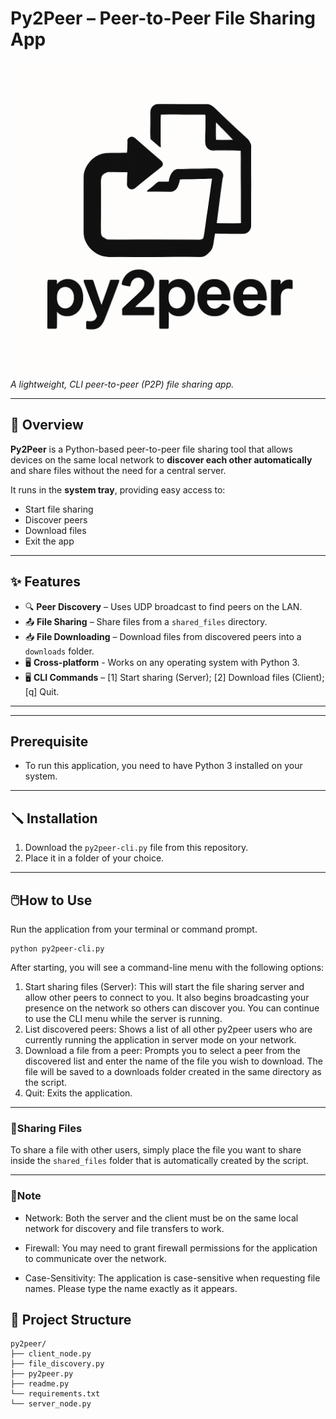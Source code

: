 # Py2Peer – Peer-to-Peer File Sharing App

![Logo](downloads/logo-t.png)  
*A lightweight, CLI peer-to-peer (P2P) file sharing app.*

---

## 📖 Overview
**Py2Peer** is a Python-based peer-to-peer file sharing tool that allows devices on the same local network to **discover each other automatically** and share files without the need for a central server.  

It runs in the **system tray**, providing easy access to:
- Start file sharing
- Discover peers
- Download files
- Exit the app

---

## ✨ Features
- 🔍 **Peer Discovery** – Uses UDP broadcast to find peers on the LAN.
- 📤 **File Sharing** – Share files from a `shared_files` directory.
- 📥 **File Downloading** – Download files from discovered peers into a `downloads` folder.
- 🖥️ **Cross-platform** - Works on any operating system with Python 3.
- 🖥️ **CLI Commands** – [1] Start sharing (Server); [2] Download files (Client); [q] Quit.


---

---

## Prerequisite
- To run this application, you need to have Python 3 installed on your system.

---

## 🪛 Installation
1. Download the `py2peer-cli.py` file from this repository.
2. Place it in a folder of your choice.


---
## 🖱️How to Use
Run the application from your terminal or command prompt.
```
python py2peer-cli.py
```

After starting, you will see a command-line menu with the following options:
1. Start sharing files (Server): This will start the file sharing server and allow other peers to connect to you. It also begins broadcasting your presence on the network so others can discover you. You can continue to use the CLI menu while the server is running.
2. List discovered peers: Shows a list of all other py2peer users who are currently running the application in server mode on your network.
3. Download a file from a peer: Prompts you to select a peer from the discovered list and enter the name of the file you wish to download. The file will be saved to a downloads folder created in the same directory as the script.
4. Quit: Exits the application.

---
### 📎Sharing Files
To share a file with other users, simply place the file you want to share inside the `shared_files` folder that is automatically created by the script.

---
### 🔖Note
- Network: Both the server and the client must be on the same local network for discovery and file transfers to work.

- Firewall: You may need to grant firewall permissions for the application to communicate over the network.

- Case-Sensitivity: The application is case-sensitive when requesting file names. Please type the name exactly as it appears.

## 📂 Project Structure
```
py2peer/
├── client_node.py
├── file_discovery.py
├── py2peer.py
├── readme.py
└── requirements.txt
└── server_node.py
```
